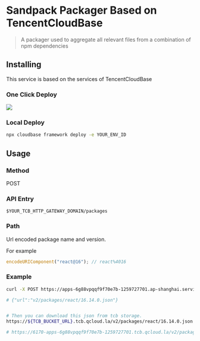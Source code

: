 # Sandpack Packager Based on TencentCloudBase

> A packager used to aggregate all relevant files from a combination of npm dependencies

## Installing

This service is based on the services of TencentCloudBase

### One Click Deploy

[![](https://main.qcloudimg.com/raw/95b6b680ef97026ae10809dbd6516117.svg)](https://console.cloud.tencent.com/tcb/env/index?action=CreateAndDeployCloudBaseProject&appUrl=https%3A%2F%2Fgithub.com%2FTencentCloudBase%2Fdependency-packager&branch=master)

### Local Deploy

```bash
npx cloudbase framework deploy -e YOUR_ENV_ID
```

## Usage

### Method

POST

### API Entry

`$YOUR_TCB_HTTP_GATEWAY_DOMAIN/packages`

### Path

Url encoded package name and version.

For example

```js
encodeURIComponent("react@16"); // react%4016
```

### Example

```bash
curl -X POST https://apps-6g88vpqqf9f70e7b-1259727701.ap-shanghai.service.tcloudbase.com/packages/react%4016

# {"url":"v2/packages/react/16.14.0.json"}


# Then you can download this json from tcb storage.
https://${TCB_BUCKET_URL}.tcb.qcloud.la/v2/packages/react/16.14.0.json

# https://6170-apps-6g88vpqqf9f70e7b-1259727701.tcb.qcloud.la/v2/packages/react/16.14.0.json
```
